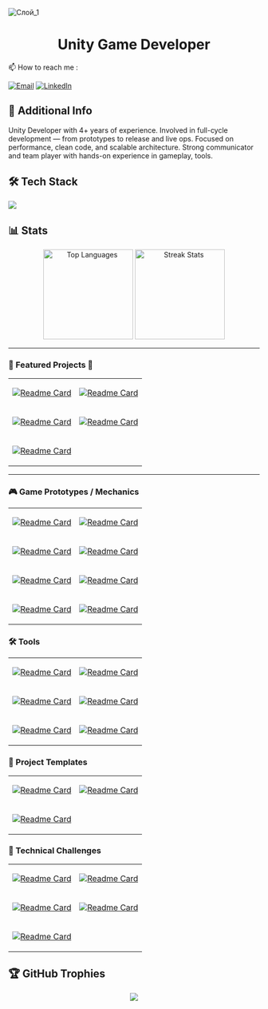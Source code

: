 ![Слой_1](https://github.com/user-attachments/assets/f9d79ae2-7620-4cab-8ba5-2c2acf766742)

<h1 align="center"> Unity Game Developer </h1>
 📫 How to reach me :

[![Email](https://img.shields.io/badge/Gmail-gwamotoveletssser@gmail.com-D14836?style=for-the-badge&logo=gmail&logoColor=white)](mailto:gwamotoveletssser@gmail.com)
[![LinkedIn](https://img.shields.io/badge/LinkedIn-yevhenii--motovelets-0A66C2?style=for-the-badge&logo=linkedin&logoColor=white)](https://www.linkedin.com/in/yevhenii-motovelets-bab819175/)


## 📜 Additional Info
Unity Developer with 4+ years of experience.
Involved in full-cycle development — from prototypes to release and live ops. Focused on
performance, clean code, and scalable architecture. Strong communicator and team
player with hands-on experience in gameplay, tools.

## 🛠 Tech Stack
<p align="left">
  <img src="https://skillicons.dev/icons?i=unity,arduino,cpp,c,cs,git,ps,unreal&cacheBust=1761268197" />
</p>

## 📊 Stats
<div align="center">
<img src="https://github-readme-stats.vercel.app/api/top-langs/?username=SinlessDevil&theme=dark&hide_border=false&include_all_commits=false&count_private=false&layout=compact&cacheBust=1761268197" alt="Top Languages" height="180" />
<img src="https://nirzak-streak-stats.vercel.app/?user=SinlessDevil&theme=dark&hide_border=false&cacheBust=1761268197" alt="Streak Stats" height="180" />
</div>

---

### 🚀 Featured Projects 🚀

<table>
<tr>
<td>

[![Readme Card](https://github-readme-stats.vercel.app/api/pin/?username=SinlessDevil&repo=TestTaskRaccoonsGames&title_color=ff79c6&text_color=f8f8f2&icon_color=50fa7b&bg_color=0d1117&border_color=6272a4&cacheBust=1761268197)](https://github.com/SinlessDevil/TestTaskRaccoonsGames)

</td>
<td>

[![Readme Card](https://github-readme-stats.vercel.app/api/pin/?username=SinlessDevil&repo=TestTaskArmageddonica&title_color=ff79c6&text_color=f8f8f2&icon_color=50fa7b&bg_color=0d1117&border_color=6272a4&cacheBust=1761268197)](https://github.com/SinlessDevil/TestTaskArmageddonica)

</td>
</tr>
<tr>
<td>

[![Readme Card](https://github-readme-stats.vercel.app/api/pin/?username=SinlessDevil&repo=ZumaClone&title_color=ff79c6&text_color=f8f8f2&icon_color=50fa7b&bg_color=0d1117&border_color=6272a4&cacheBust=1761268197)](https://github.com/SinlessDevil/ZumaClone)

</td>
<td>

[![Readme Card](https://github-readme-stats.vercel.app/api/pin/?username=SinlessDevil&repo=TetrisInventorySystem&title_color=ff79c6&text_color=f8f8f2&icon_color=50fa7b&bg_color=0d1117&border_color=6272a4&cacheBust=1761268197)](https://github.com/SinlessDevil/TetrisInventorySystem)

</td>
</tr>
<tr>
<td>

[![Readme Card](https://github-readme-stats.vercel.app/api/pin/?username=SinlessDevil&repo=Match3PuzzleFruit&title_color=ff79c6&text_color=f8f8f2&icon_color=50fa7b&bg_color=0d1117&border_color=6272a4&cacheBust=1761268197)](https://github.com/SinlessDevil/Match3PuzzleFruit)

</td>
</tr>
</table>

---

### 🎮 Game Prototypes / Mechanics

<table>
<tr>
<td>

[![Readme Card](https://github-readme-stats.vercel.app/api/pin/?username=SinlessDevil&repo=TetrisInventorySystem&title_color=f0f8ff&text_color=cccccc&icon_color=87ceeb&bg_color=0d1117&border_color=30363d&cacheBust=1761268197)](https://github.com/SinlessDevil/TetrisInventorySystem)

</td>
<td>

[![Readme Card](https://github-readme-stats.vercel.app/api/pin/?username=SinlessDevil&repo=ZumaClone&title_color=f0f8ff&text_color=cccccc&icon_color=87ceeb&bg_color=0d1117&border_color=30363d&cacheBust=1761268197)](https://github.com/SinlessDevil/ZumaClone)

</td>
</tr>
<tr>
<td>

[![Readme Card](https://github-readme-stats.vercel.app/api/pin/?username=SinlessDevil&repo=Match3PuzzleFruit&title_color=f0f8ff&text_color=cccccc&icon_color=87ceeb&bg_color=0d1117&border_color=30363d&cacheBust=1761268197)](https://github.com/SinlessDevil/Match3PuzzleFruit)

</td>
<td>

[![Readme Card](https://github-readme-stats.vercel.app/api/pin/?username=SinlessDevil&repo=PokemonTacticalRolePlay&title_color=f0f8ff&text_color=cccccc&icon_color=87ceeb&bg_color=0d1117&border_color=30363d&cacheBust=1761268197)](https://github.com/SinlessDevil/PokemonTacticalRolePlay)

</td>
</tr>
<tr>
<td>

[![Readme Card](https://github-readme-stats.vercel.app/api/pin/?username=SinlessDevil&repo=VisionFieldMesh&title_color=f0f8ff&text_color=cccccc&icon_color=87ceeb&bg_color=0d1117&border_color=30363d&cacheBust=1761268197)](https://github.com/SinlessDevil/VisionFieldMesh)

</td>
<td>

[![Readme Card](https://github-readme-stats.vercel.app/api/pin/?username=SinlessDevil&repo=MarineStateIo&title_color=f0f8ff&text_color=cccccc&icon_color=87ceeb&bg_color=0d1117&border_color=30363d&cacheBust=1761268197)](https://github.com/SinlessDevil/MarineStateIo)

</td>
</tr>
<tr>
<td>

[![Readme Card](https://github-readme-stats.vercel.app/api/pin/?username=SinlessDevil&repo=TutoBallBlastClone&title_color=f0f8ff&text_color=cccccc&icon_color=87ceeb&bg_color=0d1117&border_color=30363d&cacheBust=1761268197)](https://github.com/SinlessDevil/TutoBallBlastClone)

</td>
<td>

[![Readme Card](https://github-readme-stats.vercel.app/api/pin/?username=SinlessDevil&repo=CasualGamesCollection&title_color=f0f8ff&text_color=cccccc&icon_color=87ceeb&bg_color=0d1117&border_color=30363d&cacheBust=1761268197)](https://github.com/SinlessDevil/CasualGamesCollection)

</td>
</tr>
</table>

### 🛠 Tools

<table>
<tr>
<td>

[![Readme Card](https://github-readme-stats.vercel.app/api/pin/?username=SinlessDevil&repo=ColliderMeshTool&title_color=f0f8ff&text_color=cccccc&icon_color=87ceeb&bg_color=0d1117&border_color=30363d&cacheBust=1761268197)](https://github.com/SinlessDevil/ColliderMeshTool)

</td>
<td>

[![Readme Card](https://github-readme-stats.vercel.app/api/pin/?username=SinlessDevil&repo=UnityGridLevelEditor&title_color=f0f8ff&text_color=cccccc&icon_color=87ceeb&bg_color=0d1117&border_color=30363d&cacheBust=1761268197)](https://github.com/SinlessDevil/UnityGridLevelEditor)

</td>
</tr>
<tr>
<td>

[![Readme Card](https://github-readme-stats.vercel.app/api/pin/?username=SinlessDevil&repo=SaveSystemToolkit&title_color=f0f8ff&text_color=cccccc&icon_color=87ceeb&bg_color=0d1117&border_color=30363d&cacheBust=1761268197)](https://github.com/SinlessDevil/SaveSystemToolkit)

</td>
<td>

[![Readme Card](https://github-readme-stats.vercel.app/api/pin/?username=SinlessDevil&repo=UnityLocalizationEditor&title_color=f0f8ff&text_color=cccccc&icon_color=87ceeb&bg_color=0d1117&border_color=30363d&cacheBust=1761268197)](https://github.com/SinlessDevil/UnityLocalizationEditor)

</td>
</tr>
<tr>
<td>

[![Readme Card](https://github-readme-stats.vercel.app/api/pin/?username=SinlessDevil&repo=AudioVibrationKit&title_color=f0f8ff&text_color=cccccc&icon_color=87ceeb&bg_color=0d1117&border_color=30363d&cacheBust=1761268197)](https://github.com/SinlessDevil/AudioVibrationKit)

</td>
<td>

[![Readme Card](https://github-readme-stats.vercel.app/api/pin/?username=SinlessDevil&repo=TestToolKit&title_color=f0f8ff&text_color=cccccc&icon_color=87ceeb&bg_color=0d1117&border_color=30363d&cacheBust=1761268197)](https://github.com/SinlessDevil/TestToolKit)

</td>
</tr>
</table>

### 🧰 Project Templates

<table>
<tr>
<td>

[![Readme Card](https://github-readme-stats.vercel.app/api/pin/?username=SinlessDevil&repo=ZenjectTemplate&title_color=f0f8ff&text_color=cccccc&icon_color=87ceeb&bg_color=0d1117&border_color=30363d&cacheBust=1761268197)](https://github.com/SinlessDevil/ZenjectTemplate)

</td>
<td>

[![Readme Card](https://github-readme-stats.vercel.app/api/pin/?username=SinlessDevil&repo=AddressableTemplate&title_color=f0f8ff&text_color=cccccc&icon_color=87ceeb&bg_color=0d1117&border_color=30363d&cacheBust=1761268197)](https://github.com/SinlessDevil/AddressableTemplate)

</td>
</tr>
<tr>
<td>

[![Readme Card](https://github-readme-stats.vercel.app/api/pin/?username=SinlessDevil&repo=EcsTemplate&title_color=f0f8ff&text_color=cccccc&icon_color=87ceeb&bg_color=0d1117&border_color=30363d&cacheBust=1761268197)](https://github.com/SinlessDevil/EcsTemplate)

</td>
</tr>
</table>

### 🎯 Technical Challenges

<table>
<tr>
<td>

[![Readme Card](https://github-readme-stats.vercel.app/api/pin/?username=SinlessDevil&repo=TestTaskRaccoonsGames&title_color=f0f8ff&text_color=cccccc&icon_color=87ceeb&bg_color=0d1117&border_color=30363d&cacheBust=1761268197)](https://github.com/SinlessDevil/TestTaskRaccoonsGames)

</td>
<td>

[![Readme Card](https://github-readme-stats.vercel.app/api/pin/?username=SinlessDevil&repo=TestTaskArmageddonica&title_color=f0f8ff&text_color=cccccc&icon_color=87ceeb&bg_color=0d1117&border_color=30363d&cacheBust=1761268197)](https://github.com/SinlessDevil/TestTaskArmageddonica)

</td>
</tr>
<tr>
<td>

[![Readme Card](https://github-readme-stats.vercel.app/api/pin/?username=SinlessDevil&repo=TestTaskShotBall&title_color=f0f8ff&text_color=cccccc&icon_color=87ceeb&bg_color=0d1117&border_color=30363d&cacheBust=1761268197)](https://github.com/SinlessDevil/TestTaskShotBall)

</td>
<td>

[![Readme Card](https://github-readme-stats.vercel.app/api/pin/?username=SinlessDevil&repo=TestTaskCatchFruit&title_color=f0f8ff&text_color=cccccc&icon_color=87ceeb&bg_color=0d1117&border_color=30363d&cacheBust=1761268197)](https://github.com/SinlessDevil/TestTaskCatchFruit)

</td>
</tr>
<tr>
<td>

[![Readme Card](https://github-readme-stats.vercel.app/api/pin/?username=SinlessDevil&repo=TestTaskPizzaDelivery&title_color=f0f8ff&text_color=cccccc&icon_color=87ceeb&bg_color=0d1117&border_color=30363d&cacheBust=1761268197)](https://github.com/SinlessDevil/TestTaskPizzaDelivery)

</td>
</tr>
</table>

## 🏆 GitHub Trophies
<p align="center">
  <img src="https://github-profile-trophy.vercel.app/?username=SinlessDevil&theme=darkhub&no-frame=true&column=6&cacheBust=1761268197" />
</p>
